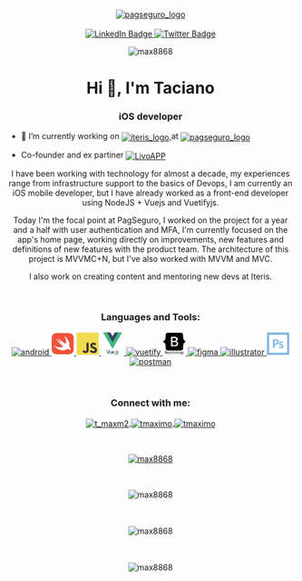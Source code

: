 <div align="center">
<a href="https://pagseguro.uol.com.br/" target="_blank" rel="noreferrer"> <img align="center" src="https://media2.giphy.com/media/Dh5q0sShxgp13DwrvG/giphy.gif" alt="pagseguro_logo" height="200" /> </a>
</div>
<br>
<div id="badges" align="center">
  <a href="https://www.linkedin.com/in/tmaximo/">
    <img src="https://img.shields.io/badge/LinkedIn-blue?style=for-the-badge&logo=linkedin&logoColor=white" alt="LinkedIn Badge"/>
  </a>
  <a href="your-twitter-URL">
    <img src="https://img.shields.io/badge/Twitter-blue?style=for-the-badge&logo=twitter&logoColor=white" alt="Twitter Badge"/>
  </a>
</div>
<p align="center">
    <img src="https://komarev.com/ghpvc/?username=max8868&label=Profile%20views&color=0e75b6&style=flat" alt="max8868" />
</p>

<h1 align="center">Hi 👋, I'm Taciano</h1>
<h3 align="center">iOS developer</h3>

- 🔭 I’m currently working on <a href="www.iteris.com.br" target="_blank" rel="noreferrer"> <img align="center" src="https://www.iteris.com.br/wp-content/themes/iteris/svg/logo.svg" alt="iteris_logo" height="30" /> </a> at <a href="https://pagseguro.uol.com.br/" target="_blank" rel="noreferrer"> <img align="center" src="https://assets.pagseguro.com.br/ps-website-assets/v15.112.1/ps-bootstrap/img/logos/pagbank/pagbank-logo-animado-footer@3x.gif" alt="pagseguro_logo" height="30" /> </a>

- Co-founder and ex partiner <a href="https://livoapp.com.br/" target="_blank" rel="noreferrer"> <img align="center" src="https://play-lh.googleusercontent.com/QC6fDH-oiAR0ITx1ZxKB_-b8lcgj1vU_R9RSUR7MXYjU7VA23Bq01JrhTOYnjlzzKDE=w480-h960-rw" alt="LivoAPP" height="30"/> </a>

<div  align="center">
    <p> 
        I have been working with technology for almost a decade, my experiences range from infrastructure support to the basics of Devops, I am currently an iOS mobile developer, but I have already worked as a front-end developer using NodeJS + Vuejs and Vuetifyjs.

Today I'm the focal point at PagSeguro, I worked on the project for a year and a half with user authentication and MFA, I'm currently focused on the app's home page, working directly on improvements, new features and definitions of new features with the product team. The architecture of this project is MVVMC+N, but I've also worked with MVVM and MVC.

I also work on creating content and mentoring new devs at Iteris.
    </p>
 </div>

<br>
<h3 align="center">Languages and Tools:</h3>
<p align="center">
    <a href="https://developer.apple.com/" target="_blank" rel="noreferrer"> <img src="https://www.vectorlogo.zone/logos/apple/apple-icon.svg" alt="android" width="40" height="40" /> </a>
    <a href="https://developer.apple.com/swift/" target="_blank" rel="noreferrer"> <img src="https://raw.githubusercontent.com/devicons/devicon/master/icons/swift/swift-original.svg" alt="swift" width="40" height="40" /> </a>    
    <a href="https://developer.mozilla.org/en-US/docs/Web/JavaScript" target="_blank" rel="noreferrer"> <img src="https://raw.githubusercontent.com/devicons/devicon/master/icons/javascript/javascript-original.svg" alt="javascript" width="40" height="40" /> </a>
    <a href="https://vuejs.org/" target="_blank" rel="noreferrer"> <img src="https://raw.githubusercontent.com/devicons/devicon/master/icons/vuejs/vuejs-original-wordmark.svg" alt="vuejs" width="40" height="40" /> </a>
    <a href="https://vuetifyjs.com/en/" target="_blank" rel="noreferrer"> <img src="https://bestofjs.org/logos/vuetify.svg" alt="vuetify" width="40" height="40" /> </a>
    <a href="https://getbootstrap.com" target="_blank" rel="noreferrer"> <img src="https://raw.githubusercontent.com/devicons/devicon/master/icons/bootstrap/bootstrap-plain-wordmark.svg" alt="bootstrap" width="40" height="40" /> </a>
    <a href="https://www.figma.com/" target="_blank" rel="noreferrer"> <img src="https://www.vectorlogo.zone/logos/figma/figma-icon.svg" alt="figma" width="40" height="40" /> </a>
    <a href="https://www.adobe.com/in/products/illustrator.html" target="_blank" rel="noreferrer"> <img src="https://www.vectorlogo.zone/logos/adobe_illustrator/adobe_illustrator-icon.svg" alt="illustrator" width="40" height="40" /> </a>
    <a href="https://www.photoshop.com/en" target="_blank" rel="noreferrer"> <img src="https://raw.githubusercontent.com/devicons/devicon/master/icons/photoshop/photoshop-line.svg" alt="photoshop" width="40" height="40" /> </a>
    <a href="https://postman.com" target="_blank" rel="noreferrer"> <img src="https://www.vectorlogo.zone/logos/getpostman/getpostman-icon.svg" alt="postman" width="40" height="40" /> </a>
</p>
<br>
<h3 align="center">Connect with me:</h3>
<p align="center">
    <a href="https://twitter.com/t_maxm2" target="blank">
        <img align="center" src="https://raw.githubusercontent.com/rahuldkjain/github-profile-readme-generator/master/src/images/icons/Social/twitter.svg" alt="t_maxm2" height="30" width="40" />
    </a>
    <a href="https://stackoverflow.com/users/tmaximo" target="blank">
        <img align="center" src="https://raw.githubusercontent.com/rahuldkjain/github-profile-readme-generator/master/src/images/icons/Social/stack-overflow.svg" alt="tmaximo" height="30" width="40" />
    </a>
     <a href="https://www.linkedin.com/in/tmaximo/" target="blank">
        <img align="center" src="https://www.vectorlogo.zone/logos/linkedin/linkedin-tile.svg" alt="tmaximo" height="30" width="30" />
    </a>
</p>
<br>

<div align="center">
<p align="center">
    <a href="https://github.com/ryo-ma/github-profile-trophy">
        <img src="https://github-profile-trophy.vercel.app/?username=max8868" alt="max8868" />
    </a>
</p>

<br>
<p>
    <img align="center" src="https://github-readme-stats.vercel.app/api/top-langs?username=max8868&show_icons=true&locale=en&layout=full&theme=dracula" alt="max8868" />
</p>
<br>
<p>
    <img align="center" src="https://github-readme-stats.vercel.app/api?username=max8868&show_icons=true&locale=en" alt="max8868" />
</p>
<br>
<p>
    <img align="center" src="https://github-readme-streak-stats.herokuapp.com/?user=max8868&" alt="max8868" />
</p>

</div>
